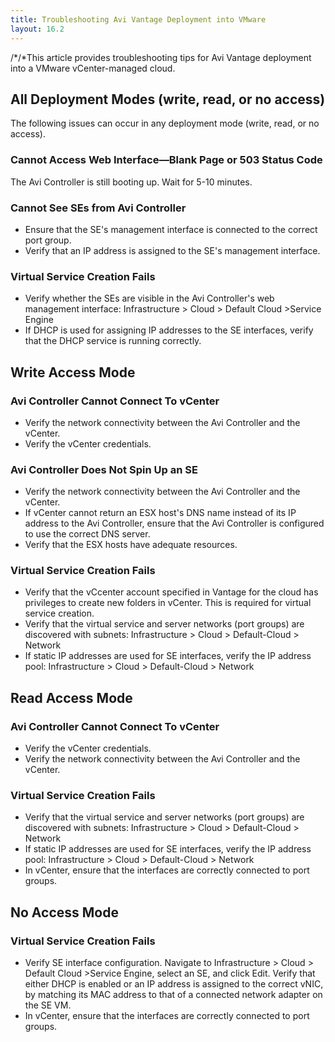 ```yaml
---
title: Troubleshooting Avi Vantage Deployment into VMware
layout: 16.2
---
```

/*/*This article provides troubleshooting tips for Avi Vantage deployment into a VMware vCenter-managed cloud.

## All Deployment Modes (write, read, or no access)

The following issues can occur in any deployment mode (write, read, or no access).

### Cannot Access Web Interface—Blank Page or 503 Status Code

The Avi Controller is still booting up. Wait for 5-10 minutes.

### Cannot See SEs from Avi Controller

* Ensure that the SE's management interface is connected to the correct port group. 
* Verify that an IP address is assigned to the SE's management interface.  

### Virtual Service Creation Fails

* Verify whether the SEs are visible in the Avi Controller's web management interface: Infrastructure > Cloud > Default Cloud >Service Engine 
* If DHCP is used for assigning IP addresses to the SE interfaces, verify that the DHCP service is running correctly.  

## Write Access Mode

### Avi Controller Cannot Connect To vCenter

* Verify the network connectivity between the Avi Controller and the vCenter. 
* Verify the vCenter credentials.  

### Avi Controller Does Not Spin Up an SE

* Verify the network connectivity between the Avi Controller and the vCenter. 
* If vCenter cannot return an ESX host's DNS name instead of its IP address to the Avi Controller, ensure that the Avi Controller is configured to use the correct DNS server. 
* Verify that the ESX hosts have adequate resources.  

### Virtual Service Creation Fails

* Verify that the vCcenter account specified in Vantage for the cloud has privileges to create new folders in vCenter. This is required for virtual service creation. 
* Verify that the virtual service and server networks (port groups) are discovered with subnets: Infrastructure > Cloud > Default-Cloud > Network 
* If static IP addresses are used for SE interfaces, verify the IP address pool: Infrastructure > Cloud > Default-Cloud > Network  

## Read Access Mode

### Avi Controller Cannot Connect To vCenter

* Verify the vCenter credentials. 
* Verify the network connectivity between the Avi Controller and the vCenter.  

### Virtual Service Creation Fails

* Verify that the virtual service and server networks (port groups) are discovered with subnets: Infrastructure > Cloud > Default-Cloud > Network 
* If static IP addresses are used for SE interfaces, verify the IP address pool: Infrastructure > Cloud > Default-Cloud > Network 
* In vCenter, ensure that the interfaces are correctly connected to port groups.  

## No Access Mode

### Virtual Service Creation Fails

* Verify SE interface configuration. Navigate to Infrastructure > Cloud > Default Cloud >Service Engine, select an SE, and click Edit. Verify that either DHCP is enabled or an IP address is assigned to the correct vNIC, by matching its MAC address to that of a connected network adapter on the SE VM. 
* In vCenter, ensure that the interfaces are correctly connected to port groups.  